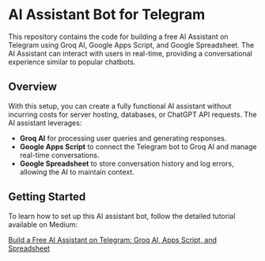 # AI Assistant Bot for Telegram

This repository contains the code for building a free AI Assistant on Telegram using Groq AI, Google Apps Script, and Google Spreadsheet. The AI Assistant can interact with users in real-time, providing a conversational experience similar to popular chatbots.

## Overview

With this setup, you can create a fully functional AI assistant without incurring costs for server hosting, databases, or ChatGPT API requests. The AI assistant leverages:
- **Groq AI** for processing user queries and generating responses.
- **Google Apps Script** to connect the Telegram bot to Groq AI and manage real-time conversations.
- **Google Spreadsheet** to store conversation history and log errors, allowing the AI to maintain context.

## Getting Started

To learn how to set up this AI assistant bot, follow the detailed tutorial available on Medium:

[Build a Free AI Assistant on Telegram: Groq AI, Apps Script, and Spreadsheet](https://medium.com/@luthfidhani17/build-a-free-ai-assistant-on-telegram-groq-ai-apps-script-and-spreadsheet-c938f7da7fb4)
